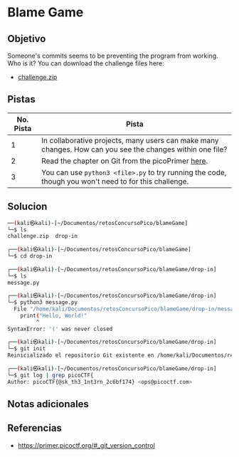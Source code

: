 # Blame Game

## Objetivo
Someone's commits seems to be preventing the program from working. Who is it? You can download the challenge files here:

- [challenge.zip](https://artifacts.picoctf.net/c_titan/158/challenge.zip)

## Pistas

| No. Pista | Pista                                                                                                     |
| --------- | --------------------------------------------------------------------------------------------------------- |
| 1         | In collaborative projects, many users can make many changes. How can you see the changes within one file? |
| 2         | Read the chapter on Git from the picoPrimer [here](https://primer.picoctf.org/#_git_version_control).     |
| 3         | You can use `python3 <file>.py` to try running the code, though you won't need to for this challenge.     |


## Solucion
```bash
──(kali㉿kali)-[~/Documentos/retosConcursoPico/blameGame]
└─$ ls
challenge.zip  drop-in
                                                                                             
┌──(kali㉿kali)-[~/Documentos/retosConcursoPico/blameGame]
└─$ cd drop-in  
                                                                                             
┌──(kali㉿kali)-[~/Documentos/retosConcursoPico/blameGame/drop-in]
└─$ ls
message.py
                                                                                             
┌──(kali㉿kali)-[~/Documentos/retosConcursoPico/blameGame/drop-in]
└─$ python3 message.py 
  File "/home/kali/Documentos/retosConcursoPico/blameGame/drop-in/message.py", line 1
    print("Hello, World!"
         ^
SyntaxError: '(' was never closed
                                                                                             
┌──(kali㉿kali)-[~/Documentos/retosConcursoPico/blameGame/drop-in]
└─$ git init
Reinicializado el repositorio Git existente en /home/kali/Documentos/retosConcursoPico/blameGame/drop-in/.git/
                                                                                             
┌──(kali㉿kali)-[~/Documentos/retosConcursoPico/blameGame/drop-in]
└─$ git log | grep picoCTF{
Author: picoCTF{@sk_th3_1nt3rn_2c6bf174} <ops@picoctf.com>
```

## Notas adicionales

## Referencias
* https://primer.picoctf.org/#_git_version_control
